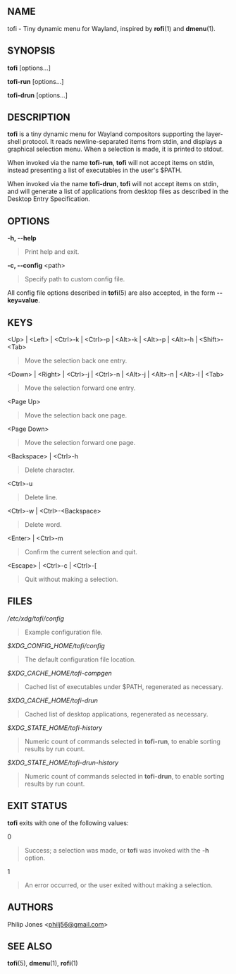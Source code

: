 ## NAME

tofi - Tiny dynamic menu for Wayland, inspired by **rofi**(1) and
**dmenu**(1).

## SYNOPSIS

**tofi** \[options...\]

**tofi-run** \[options...\]

**tofi-drun** \[options...\]

## DESCRIPTION

**tofi** is a tiny dynamic menu for Wayland compositors supporting the
layer-shell protocol. It reads newline-separated items from stdin, and
displays a graphical selection menu. When a selection is made, it is
printed to stdout.

When invoked via the name **tofi-run**, **tofi** will not accept items
on stdin, instead presenting a list of executables in the user's \$PATH.

When invoked via the name **tofi-drun**, **tofi** will not accept items
on stdin, and will generate a list of applications from desktop files as
described in the Desktop Entry Specification.

## OPTIONS

**-h, --help**

> Print help and exit.

**-c, --config** \<path\>

> Specify path to custom config file.

All config file options described in **tofi**(5) are also accepted, in
the form **--key=value**.

## KEYS

\<Up\> \| \<Left\> \| \<Ctrl\>-k \| \<Ctrl\>-p \| \<Alt\>-k \| \<Alt\>-p
\| \<Alt\>-h \| \<Shift\>-\<Tab\>

> Move the selection back one entry.

\<Down\> \| \<Right\> \| \<Ctrl\>-j \| \<Ctrl\>-n \| \<Alt\>-j \|
\<Alt\>-n \| \<Alt\>-l \| \<Tab\>

> Move the selection forward one entry.

\<Page Up\>

> Move the selection back one page.

\<Page Down\>

> Move the selection forward one page.

\<Backspace\> \| \<Ctrl\>-h

> Delete character.

\<Ctrl\>-u

> Delete line.

\<Ctrl\>-w \| \<Ctrl\>-\<Backspace\>

> Delete word.

\<Enter\> \| \<Ctrl\>-m

> Confirm the current selection and quit.

\<Escape\> \| \<Ctrl\>-c \| \<Ctrl\>-\[

> Quit without making a selection.

## FILES

*/etc/xdg/tofi/config*

> Example configuration file.

*\$XDG_CONFIG_HOME/tofi/config*

> The default configuration file location.

*\$XDG_CACHE_HOME/tofi-compgen*

> Cached list of executables under \$PATH, regenerated as necessary.

*\$XDG_CACHE_HOME/tofi-drun*

> Cached list of desktop applications, regenerated as necessary.

*\$XDG_STATE_HOME/tofi-history*

> Numeric count of commands selected in **tofi-run**, to enable sorting
> results by run count.

*\$XDG_STATE_HOME/tofi-drun-history*

> Numeric count of commands selected in **tofi-drun**, to enable sorting
> results by run count.

## EXIT STATUS

**tofi** exits with one of the following values:

0

> Success; a selection was made, or **tofi** was invoked with the **-h**
> option.

1

> An error occurred, or the user exited without making a selection.

## AUTHORS

Philip Jones \<<philj56@gmail.com>\>

## SEE ALSO

**tofi**(5), **dmenu**(1), **rofi**(1)
